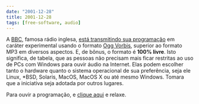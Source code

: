 ```yaml
---
date: "2001-12-28"
title: 2001-12-28
tags: [free-software, audio]
---
```

A [BBC](http://www.bbc.co.uk/), famosa rádio inglesa,
[está transmitindo sua programação](http://support.bbc.co.uk/ogg/)
em caráter experimental usando o formato
[Ogg Vorbis](http://www.vorbis.com/faq.psp), superior ao formato
MP3 em diversos aspectos. E, de bônus, o formato é **100% livre**.
Isto significa, de tabela, que as pessoas não precisam mais ficar
restritas ao uso de PCs com Windows para ouvir áudio na Internet.
Elas podem escolher tanto o hardware quanto o sistema operacional
de sua preferência, seja ele Linux, \*BSD, Solaris, MacOS, MacOS X
ou até mesmo Windows. Tomara que a iniciativa seja adotada por
outros lugares.

Para ouvir a programação, e
[clique aqui](http://support.bbc.co.uk/ogg/) e relaxe.


